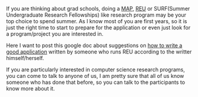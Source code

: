 If you are thinking about grad schools, doing a [MAP](https://www.grinnell.edu/academics/dean/map), [REU](https://www.nsf.gov/crssprgm/reu/) or SURF(Summer Undergraduate Research Fellowships) like research program may be your top choice to spend summer. As I know most of you are first years, so it is just the right time to start to prepare for the application or even just look for a program/project you are interested in.   

Here I want to post this google doc about suggestions on [how to write a good application](https://docs.google.com/document/pub?id=1XtJq3BwSUxvijCoJaxXdCcf5tH-t_EsWC-GgC7KCx2A) written by someone who runs REU according to the writter himself/herself. 

If you are particularly interested in computer science research programs, you can come to talk to anyone of us, I am pretty sure that all of us know someone who has done that before, so you can talk to the participants to know more about it. 
